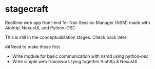 # stagecraft
Realtime web app front-end for Non Session Manager (NSM) made with Aiohttp, NexusUI, and Python-OSC

This is still in the conceptualization stages. Check back later! 

##Need to make these first
  - Write module for basic communication with nsmd using python-osc
  - Write simple web framework tying together Aiohttp & NexusUI

